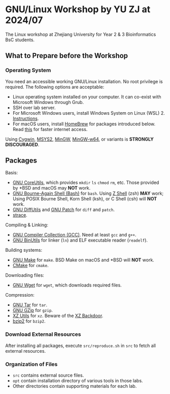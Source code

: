 # GNU/Linux Workshop by YU ZJ at 2024/07

The Linux workshop at Zhejiang University for Year 2 \& 3 Bioinformatics BsC students.

## What to Prepare before the Workshop

### Operating System

You need an accessible working GNU/Linux installation. No root privilege is required. The following options are acceptable:

- Linux operating system installed on your computer. It can co-exist with Microsoft Windows through Grub.
- SSH over lab server.
- For Microsoft Windows users, install Windows System on Linux (WSL) 2. [Instructions](https://learn.microsoft.com/en-us/windows/wsl/install).
- For macOS users, install [HomeBrew](https://brew.sh) for packages introduced below. Read [this](https://mirrors.tuna.tsinghua.edu.cn/help/homebrew/) for faster internet access.

Using [Cygwin](https://www.cygwin.com/), [MSYS2](https://www.msys2.org/), [MinGW](https://osdn.net/projects/mingw), [MinGW-w64](https://www.mingw-w64.org/), or variants is **STRONGLY DISCOURAGED**.

## Packages

Basis:

- [GNU CoreUtils](https://www.gnu.org/software/coreutils/), which provides `mkdir` `ls` `chmod` `rm`, etc. Those provided by \*BSD and macOS may **NOT** work.
- [GNU Bourne-Again Shell (Bash)](https://www.gnu.org/software/bash/) for `bash`. Using [Z Shell](https://www.zsh.org/) (zsh) **MAY** work; Using POSIX Bourne Shell, Korn Shell (ksh), or C Shell (csh) will **NOT** work.
- [GNU DiffUtils](https://www.gnu.org/software/diffutils/) and [GNU Patch](https://www.gnu.org/software/patch/) for `diff` and `patch`.
- [strace](https://strace.io).

Compiling \& Linking:

- [GNU Compiler Collection (GCC)](https://gcc.gnu.org/). Need at least `gcc` and `g++`.
- [GNU BinUtils](https://www.gnu.org/software/binutils/) for linker (`ln`) and ELF executable reader (`readelf`).

Building systems:

- [GNU Make](https://www.gnu.org/software/make/) for `make`. BSD Make on macOS and \*BSD will **NOT** work.
- [CMake](https://cmake.org/) for `cmake`.

Downloading files:

- [GNU Wget](https://www.gnu.org/software/wget/) for `wget`, which downloads required files.

Compression:

- [GNU Tar](https://www.gnu.org/software/tar/) for `tar`.
- [GNU GZip](https://www.gnu.org/software/gzip/) for `gzip`.
- [XZ Utils](http://tukaani.org/xz/) for `xz`. Beware of the [XZ Backdoor](https://nvd.nist.gov/vuln/detail/CVE-2024-3094).
- [bzip2](https://sourceware.org/bzip2) for `bzip2`.

### Download External Resources

After installing all packages, execute `src/reproduce.sh` in `src` to fetch all external resources.

### Organization of Files

- `src` contains external source files.
- `opt` contain installation directory of various tools in those labs.
- Other directories contain supporting materials for each lab.
